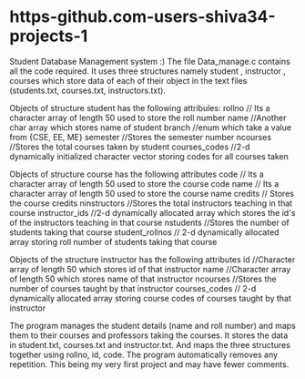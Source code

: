 # https-github.com-users-shiva34-projects-1
Student Database Management system :)
The file Data_manage.c contains all the code required.
It uses three structures namely student , instructor , courses which store data of each of their object in the text files (students.txt, courses.txt, instructors.txt).

Objects of structure student has the following attribules:
   rollno  // Its a character array of length 50 used to store the roll number
   name    //Another char array which stores name of student
   branch  //enum which take a value from {CSE, EE, ME}
   semester //Stores the semester number
   ncourses  //Stores the total courses taken by student
   courses_codes //2-d dynamically initialized character vector storing codes for all courses taken
   
Objects of structure course has the following attributes
    code    // Its a character array of length 50 used to store the course code
    name    // Its a character array of length 50 used to store the course name
    credits // Stores the course credits
    ninstructors //Stores the total instructors teaching in that course
    instructor_ids //2-d dynamically allocated array which stores the id's of the instructors teaching in that course
    nstudents //Stores the number of students taking that course
    student_rollnos // 2-d dynamically allocated array storing roll number of students taking that course
    
 Objects of the structure instructor has the following attributes
    id   //Character array of length 50 which stores id of that instructor
    name //Character array of length 50 which stores name of that instructor
    ncourses //Stores the number of courses taught by that instructor
    courses_codes // 2-d dynamically allocated array storing course codes of courses taught by that instructor
    
The program manages the student details (name and roll number) and maps them to their courses and professors taking the courses.
It stores the data in student.txt, courses.txt and instructor.txt. And maps the three structures together using rollno, id, code.
The program automatically removes any repetition.
This being my very first project and may have fewer comments.
